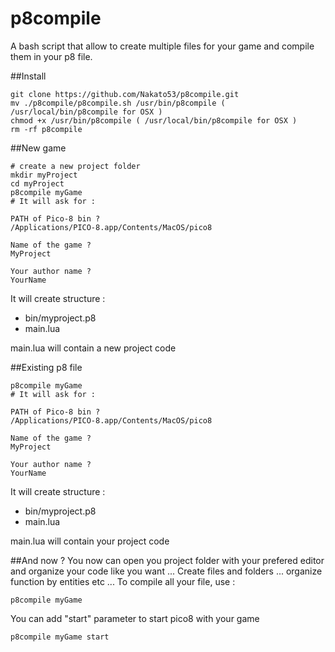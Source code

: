 # p8compile


A bash script that allow to create multiple files for your game and compile them in your p8 file.

##Install
```
git clone https://github.com/Nakato53/p8compile.git
mv ./p8compile/p8compile.sh /usr/bin/p8compile ( /usr/local/bin/p8compile for OSX )
chmod +x /usr/bin/p8compile ( /usr/local/bin/p8compile for OSX )
rm -rf p8compile
```

##New game
```
# create a new project folder
mkdir myProject
cd myProject
p8compile myGame
# It will ask for :

PATH of Pico-8 bin ?
/Applications/PICO-8.app/Contents/MacOS/pico8

Name of the game ?
MyProject

Your author name ?
YourName
```

It will create structure :
  - bin/myproject.p8
  - main.lua

main.lua will contain a new project code


##Existing p8 file
```
p8compile myGame
# It will ask for :

PATH of Pico-8 bin ?
/Applications/PICO-8.app/Contents/MacOS/pico8

Name of the game ?
MyProject

Your author name ?
YourName
```

It will create structure :
  - bin/myproject.p8
  - main.lua

main.lua will contain your project code


##And now ?
You now can open you project folder with your prefered editor and organize your code like you want ...
Create files and folders ... organize function by entities etc ...
To compile all your file, use :
```
p8compile myGame
```

You can add "start" parameter to start pico8 with your game

```
p8compile myGame start
```